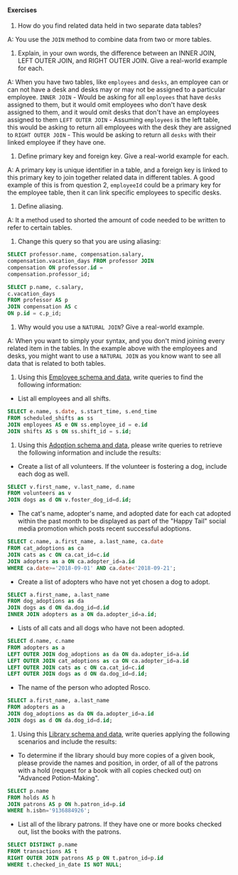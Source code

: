 #### Exercises
1. How do you find related data held in two separate data tables?

  A: You use the `JOIN` method to combine data from two or more tables.

1. Explain, in your own words, the difference between an INNER JOIN, LEFT OUTER JOIN, and RIGHT OUTER JOIN. Give a real-world example for each.

  A: When you have two tables, like `employees` and `desks`, an employee can or can not have a desk and desks may or may not be assigned to a particular employee.
  `INNER JOIN` - Would be asking for all `employees` that have `desks` assigned to them, but it would omit employees who don't have desk assigned to them, and it would omit desks that don't have an employees assigned to them
  `LEFT OUTER JOIN` - Assuming `employees` is the left table, this would be asking to return all employees with the desk they are assigned to
  `RIGHT OUTER JOIN` - This would be asking to return all `desks` with their linked employee if they have one.

1. Define primary key and foreign key. Give a real-world example for each.

  A: A primary key is unique identifier in a table, and a foreign key is linked to this primary key to join together related data in different tables. A good example of this is from question 2, `employeeId` could be a primary key for the employee table, then it can link specific employees to specific desks.

1. Define aliasing.

  A: It a method used to shorted the amount of code needed to be written to refer to certain tables.

1. Change this query so that you are using aliasing:
  ```SQL
  SELECT professor.name, compensation.salary,
  compensation.vacation_days FROM professor JOIN
  compensation ON professor.id =
  compensation.professor_id;
  ```
  ```SQL
  SELECT p.name, c.salary,
  c.vacation_days
  FROM professor AS p
  JOIN compensation AS c
  ON p.id = c.p_id;
  ```

1. Why would you use a `NATURAL JOIN`? Give a real-world example.

  A: When you want to simply your syntax, and you don't mind joining every related item in the tables. In the example above with the employees and desks, you might want to use a `NATURAL JOIN` as you know want to see all data that is related to both tables.

1. Using this [Employee schema and data](https://www.db-fiddle.com/f/sG1TKgR15GhH8cjbAwzjAm/0), write queries to find the following information:
  * List all employees and all shifts.
  ```SQL
  SELECT e.name, s.date, s.start_time, s.end_time
  FROM scheduled_shifts as ss
  JOIN employees AS e ON ss.employee_id = e.id
  JOIN shifts AS s ON ss.shift_id = s.id;
  ```
1. Using this [Adoption schema and data](https://www.db-fiddle.com/f/tpodLv3A43VL4gHqohqx2o/0), please write queries to retrieve the following information and include the results:
  * Create a list of all volunteers. If the volunteer is fostering a dog, include each dog as well.
  ```SQL
  SELECT v.first_name, v.last_name, d.name
  FROM volunteers as v
  JOIN dogs as d ON v.foster_dog_id=d.id;
  ```
  * The cat's name, adopter's name, and adopted date for each cat adopted within the past month to be displayed as part of the "Happy Tail" social media promotion which posts recent successful adoptions.
  ```SQL
  SELECT c.name, a.first_name, a.last_name, ca.date
  FROM cat_adoptions as ca
  JOIN cats as c ON ca.cat_id=c.id
  JOIN adopters as a ON ca.adopter_id=a.id
  WHERE ca.date>='2018-09-01' AND ca.date<'2018-09-21';
  ```
  * Create a list of adopters who have not yet chosen a dog to adopt.
  ```SQL
  SELECT a.first_name, a.last_name
  FROM dog_adoptions as da
  JOIN dogs as d ON da.dog_id=d.id
  INNER JOIN adopters as a ON da.adopter_id=a.id;
  ```
  * Lists of all cats and all dogs who have not been adopted.
  ```SQL
  SELECT d.name, c.name
  FROM adopters as a
  LEFT OUTER JOIN dog_adoptions as da ON da.adopter_id=a.id
  LEFT OUTER JOIN cat_adoptions as ca ON ca.adopter_id=a.id
  LEFT OUTER JOIN cats as c ON ca.cat_id=c.id
  LEFT OUTER JOIN dogs as d ON da.dog_id=d.id;
  ```
  * The name of the person who adopted Rosco.
  ```SQL
  SELECT a.first_name, a.last_name
  FROM adopters as a
  JOIN dog_adoptions as da ON da.adopter_id=a.id
  JOIN dogs as d ON da.dog_id=d.id;  
  ```
1. Using this [Library schema and data](https://www.db-fiddle.com/f/j4EGoWzHWDBVtiYzB9ygC4/0), write queries applying the following scenarios and include the results:
  * To determine if the library should buy more copies of a given book, please provide the names and position, in order, of all of the patrons with a hold (request for a book with all copies checked out) on "Advanced Potion-Making".
  ```SQL
  SELECT p.name
  FROM holds AS h
  JOIN patrons AS p ON h.patron_id=p.id
  WHERE h.isbn='9136884926';
  ```
  * List all of the library patrons. If they have one or more books checked out, list the books with the patrons.
  ```SQL
  SELECT DISTINCT p.name
  FROM transactions AS t
  RIGHT OUTER JOIN patrons AS p ON t.patron_id=p.id
  WHERE t.checked_in_date IS NOT NULL;
  ```
